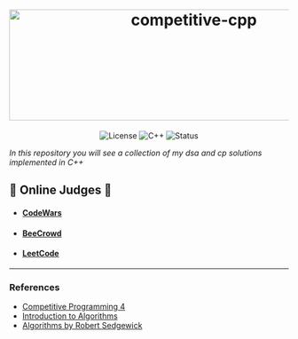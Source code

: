 <h1 align="center">
  <img src="https://socialify.git.ci/luisbernardinello/competitive-cpp/image?font=Raleway&language=1&name=1&owner=1&pattern=Solid&theme=Auto" alt="competitive-cpp" width="650" height="200" />
</h1>

<p align="center">
  <img src="https://img.shields.io/badge/Code%20License-MIT-blue.svg" alt="License" />
  <img src="https://img.shields.io/badge/Language-C++-00599C?logo=cplusplus" alt="C++" />
  <img src="https://img.shields.io/badge/Status-Active-brightgreen" alt="Status" />
</p>

_In this repository you will see a collection of my dsa and cp solutions implemented in C++_

## :balloon: Online Judges :balloon:

- #### [CodeWars](https://codewars.com/)
- #### [BeeCrowd](https://www.beecrowd.com/)
- #### [LeetCode](https://leetcode.com/)

---

### References

- [Competitive Programming 4](https://cpbook.net/)
- [Introduction to Algorithms](https://mitpress.mit.edu/books/introduction-algorithms-third-edition)
- [Algorithms by Robert Sedgewick](https://algs4.cs.princeton.edu/home/)
